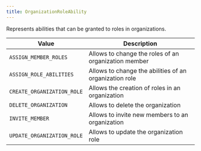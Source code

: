 ```yaml
---
title: OrganizationRoleAbility
---
```


Represents abilities that can be granted to roles in organizations.

| Value | Description |
|-------|-------------|
| `ASSIGN_MEMBER_ROLES` | Allows to change the roles of an organization member |
| `ASSIGN_ROLE_ABILITIES` | Allows to change the abilities of an organization role |
| `CREATE_ORGANIZATION_ROLE` | Allows the creation of roles in an organization |
| `DELETE_ORGANIZATION` | Allows to delete the organization |
| `INVITE_MEMBER` | Allows to invite new members to an organization |
| `UPDATE_ORGANIZATION_ROLE` | Allows to update the organization role |
